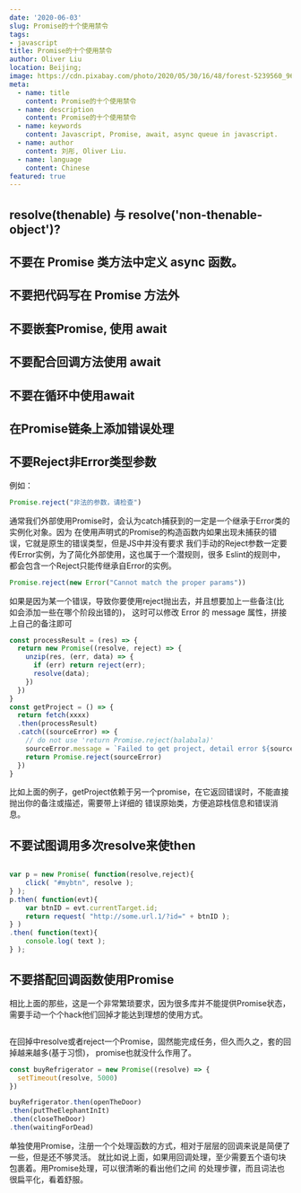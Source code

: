 ```yaml
---
date: '2020-06-03'
slug: Promise的十个使用禁令
tags:
- javascript
title: Promise的十个使用禁令
author: Oliver Liu
location: Beijing;
image: https://cdn.pixabay.com/photo/2020/05/30/16/48/forest-5239560_960_720.jpg
meta:
  - name: title
    content: Promise的十个使用禁令
  - name: description
    content: Promise的十个使用禁令
  - name: keywords
    content: Javascript, Promise, await, async queue in javascript.
  - name: author
    content: 刘彤, Oliver Liu.
  - name: language
    content: Chinese
featured: true
---
```


## resolve(thenable) 与 resolve('non-thenable-object')?

## 不要在 Promise 类方法中定义 async 函数。

## 不要把代码写在 Promise 方法外

## 不要嵌套Promise, 使用 await

## 不要配合回调方法使用 await

## 不要在循环中使用await

## 在Promise链条上添加错误处理

## 不要Reject非Error类型参数

例如：

```javascript
Promise.reject("非法的参数，请检查")
```

通常我们外部使用Promise时，会认为catch捕获到的一定是一个继承于Error类的实例化对象。因为
在使用声明式的Promise的构造函数内如果出现未捕获的错误，它就是原生的错误类型，但是JS中并没有要求
我们手动的Reject参数一定要传Error实例，为了简化外部使用，这也属于一个潜规则，很多
Eslint的规则中，都会包含一个Reject只能传继承自Error的实例。

```javascript
Promise.reject(new Error("Cannot match the proper params"))
```

如果是因为某一个错误，导致你要使用reject抛出去，并且想要加上一些备注(比如会添加一些在哪个阶段出错的)，
这时可以修改 Error 的 message 属性，拼接上自己的备注即可

```javascript
const processResult = (res) => {
  return new Promise((resolve, reject) => {
    unzip(res, (err, data) => {
      if (err) return reject(err);
      resolve(data);
    })
  })
}
const getProject = () => {
  return fetch(xxxx)
  .then(processResult)
  .catch((sourceError) => {
    // do not use 'return Promise.reject(balabala)'
    sourceError.message = `Failed to get project, detail error ${sourceError.message}`
    return Promise.reject(sourceError)
  })
}
```

比如上面的例子，getProject依赖于另一个promise，在它返回错误时，不能直接抛出你的备注或描述，需要带上详细的
错误原始类，方便追踪栈信息和错误消息。

## 不要试图调用多次resolve来使then
```javascript

var p = new Promise( function(resolve,reject){
    click( "#mybtn", resolve );
} );
p.then( function(evt){
    var btnID = evt.currentTarget.id;
    return request( "http://some.url.1/?id=" + btnID );
} )
.then( function(text){
    console.log( text );
} );

```

## 不要搭配回调函数使用Promise

相比上面的那些，这是一个非常繁琐要求，因为很多库并不能提供Promise状态，需要手动一个个hack他们回掉才能达到理想的使用方式。

```javascript

```

在回掉中resolve或者reject一个Promise，固然能完成任务，但久而久之，套的回掉越来越多(基于习惯)，
promise也就没什么作用了。

```javascript
const buyRefrigerator = new Promise((resolve) => {
  setTimeout(resolve, 5000)
})

buyRefrigerator.then(openTheDoor)
.then(putTheElephantInIt)
.then(closeTheDoor)
.then(waitingForDead)
```

单独使用Promise，注册一个个处理函数的方式，相对于层层的回调来说是简便了一些，但是还不够灵活。
就比如说上面，如果用回调处理，至少需要五个语句块包裹着。用Promise处理，可以很清晰的看出他们之间
的处理步骤，而且词法也很扁平化，看着舒服。

